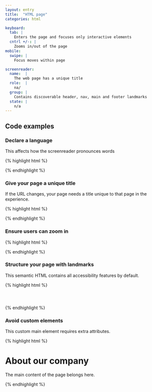 ```yaml
---
layout: entry
title:  "HTML page"
categories: html

keyboard:
  tab: |
    Enters the page and focuses only interactive elements
  cntrl +/-: |
    Zooms in/out of the page
mobile:
  swipe: |
    Focus moves within page

screenreader:
  name:  |
    The web page has a unique title
  role:  |
    na/
  group: |
    Contains discoverable header, nav, main and footer landmarks
  state: |
    n/a
---
```


## Code examples

### Declare a language

This affects how the screenreader pronounces words

{% highlight html %}
<html lang="en">
</html>
{% endhighlight %}

### Give your page a unique title

If the URL changes, your page needs a title unique to that page in the experience.

{% highlight html %}
<head>
  <title>HTML web page | A11yEngineer</title>
</head>
{% endhighlight %}

### Ensure users can zoom in

{% highlight html %}
<head>
  <meta name="viewport" 
        content="width=device-width, 
        initial-scale=1">
</head>
{% endhighlight %}

### Structure your page with landmarks
This semantic HTML contains all accessibility features by default.

{% highlight html %}
<header>
  <!-- Contains the site title -->
</header>
<nav>
  <!-- Primary navigation menu-->
</nav>
<main> 
  <!-- Main content -->
</main>
<footer>
  <!--  Site map and legal info -->
</footer>
{% endhighlight %}

### Avoid custom elements
This custom main element requires extra attributes.

{% highlight html %}
<div role="main"> 
  <h1>About our company</h1>
  <p>The main content of the page belongs here.</p>
</div>
{% endhighlight %}
